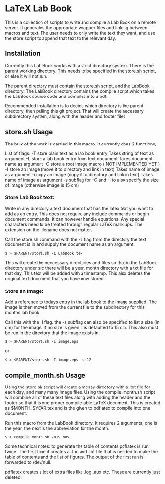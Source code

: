 # LaTeX Lab Book
This is a collection of scripts to write and compile a Lab Book on a remote server. It generates the appropriate wrapper files and linking between macros and text. The user needs to only write the text they want, and use the store script to append that text to the relevant day. 

## Installation
Currently this Lab Book works with a strict directory system. There is the parent working directory. This needs to be specified in the store.sh script, or else it will not run.

The parent directory must contain the store.sh script, and the LabBook directory. The LabBook directory contains the compile script which takes the LabBook source code and compiles into a pdf.

Recommended installation is to decide which directory is the parent directory, then pulling this git project. That will create the necessary subdirectory system, along with the header and footer files.

## store.sh Usage
The bulk of the work is carried in this macro. It currently does 2 functions,

List of flags:
-T store plain text as a lab book entry
	Takes string of text as argument
-L store a lab book entry from text document
	Takes document name as argument 
-C store a root image macro
	( NOT IMPLEMENTED YET )
-I store an image (move it to directory and link in text)
	Takes name of image as argument
-i copy an image  (copy it to directory and link in text)
	Takes name of image as argument
-s subflag for -C and -I to also specify the size of image (otherwise image is 15 cm)

### Store Lab Book text:

Write in any directory a text document that has the latex text you want to add as an entry. This does not require any include commands or begin document commands. It can however handle equations. Any special characters need to be treated through regular LaTeX mark ups. The extension on the filename does not matter.

Call the store.sh command with the -L flag from the directory the text document is in and supply the document name as an argument.

```
$ > $PARENT/store.sh -L LabBook.tex
```

This will create the neccessary directories and files so that in the LabBook directory under src there will be a year, month directory with a txt file for that day. This text will be added with a timestamp. This also deletes the original text document that you have now stored.

### Store an Image:

Add a reference to todays entry in the lab book to the image supplied. The image is then moved from the current file to the subdirectory for this months lab book.

Call this with the -I flag. the -s subflag can also be specified to list a size (in cm) for the image. If no size is given it is defaulted to 15 cm. This also must be run in the directory that the image exists in.

```
$ > $PARENT/store.sh -I image.eps
```

or

``` 
$ > $PARENT/store.sh -I image.eps -s 12
```

## compile\_month.sh Usage

Using the store.sh script will create a messy directory with a .txt file for each day, and many many image files. Using the compile\_month.sh script will combine all of these text files along with adding the header and the footer so that it is one proper compile-able LaTeX document. This is created as $MONTH_$YEAR.tex and is the given to pdflatex to compile into one document. 

Run this macro from the LabBook directory. It requires 2 arguments, one is the year, the next is the abbreviation for the month.

```
$ > compile_month.sh 2019 Nov
```

Some technical notes: to generate the table of contents pdflatex is run twice. The first time it creates a .toc and .lof file that is needed to make the table of contents and the list of figures. The output of the first run is forwarded to /dev/null. 

pdflatex creates a lot of extra files like .log .aux etc. These are currently just deleted.
